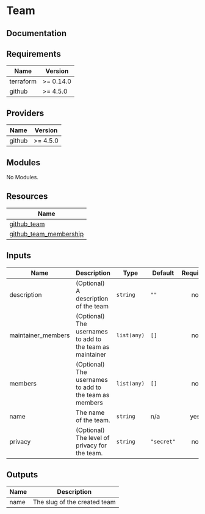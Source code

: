 # Team

## Documentation

<!-- BEGINNING OF PRE-COMMIT-TERRAFORM DOCS HOOK -->
## Requirements

| Name | Version |
|------|---------|
| terraform | >= 0.14.0 |
| github | >= 4.5.0 |

## Providers

| Name | Version |
|------|---------|
| github | >= 4.5.0 |

## Modules

No Modules.

## Resources

| Name |
|------|
| [github_team](https://registry.terraform.io/providers/integrations/github/4.5.0/docs/resources/team) |
| [github_team_membership](https://registry.terraform.io/providers/integrations/github/4.5.0/docs/resources/team_membership) |

## Inputs

| Name | Description | Type | Default | Required |
|------|-------------|------|---------|:--------:|
| description | (Optional) A description of the team | `string` | `""` | no |
| maintainer\_members | (Optional) The usernames to add to the team as maintainer | `list(any)` | `[]` | no |
| members | (Optional) The usernames to add to the team as members | `list(any)` | `[]` | no |
| name | The name of the team. | `string` | n/a | yes |
| privacy | (Optional) The level of privacy for the team. | `string` | `"secret"` | no |

## Outputs

| Name | Description |
|------|-------------|
| name | The slug of the created team |
<!-- END OF PRE-COMMIT-TERRAFORM DOCS HOOK -->
